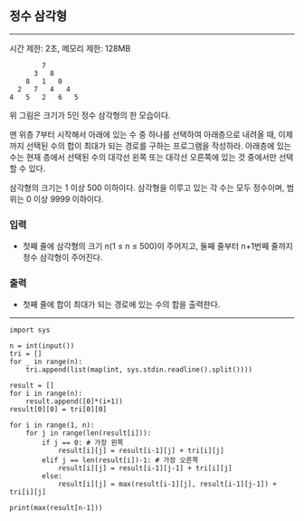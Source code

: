 ## 정수 삼각형

---

시간 제한: 2초, 메모리 제한: 128MB

~~~
        7
      3   8
    8   1   0
  2   7   4   4
4   5   2   6   5
~~~
위 그림은 크기가 5인 정수 삼각형의 한 모습이다.

맨 위층 7부터 시작해서 아래에 있는 수 중 하나를 선택하여 아래층으로 내려올 때, 이제까지 선택된 수의 합이 최대가 되는 경로를 구하는 프로그램을 작성하라. 아래층에 있는 수는 현재 층에서 선택된 수의 대각선 왼쪽 또는 대각선 오른쪽에 있는 것 중에서만 선택할 수 있다.

삼각형의 크기는 1 이상 500 이하이다. 삼각형을 이루고 있는 각 수는 모두 정수이며, 범위는 0 이상 9999 이하이다.

### 입력

- 첫째 줄에 삼각형의 크기 n(1 ≤ n ≤ 500)이 주어지고, 둘째 줄부터 n+1번째 줄까지 정수 삼각형이 주어진다.

### 출력

- 첫째 줄에 합이 최대가 되는 경로에 있는 수의 합을 출력한다.

---

~~~
import sys

n = int(input())
tri = []
for _ in range(n):
    tri.append(list(map(int, sys.stdin.readline().split())))

result = []
for i in range(n):
    result.append([0]*(i+1))
result[0][0] = tri[0][0]

for i in range(1, n):
    for j in range(len(result[i])):
        if j == 0: # 가장 왼쪽
            result[i][j] = result[i-1][j] + tri[i][j]
        elif j == len(result[i])-1: # 가장 오른쪽
            result[i][j] = result[i-1][j-1] + tri[i][j]
        else:
            result[i][j] = max(result[i-1][j], result[i-1][j-1]) + tri[i][j]

print(max(result[n-1]))

~~~
